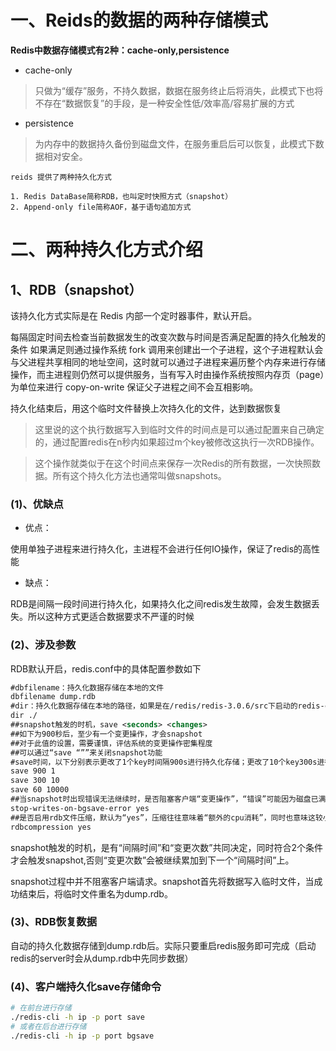 # 一、Reids的数据的两种存储模式

**Redis中数据存储模式有2种：cache-only,persistence**

* cache-only

> 只做为“缓存”服务，不持久数据，数据在服务终止后将消失，此模式下也将不存在“数据恢复”的手段，是一种安全性低/效率高/容易扩展的方式

* persistence

> 为内存中的数据持久备份到磁盘文件，在服务重启后可以恢复，此模式下数据相对安全。

```
reids 提供了两种持久化方式

1. Redis DataBase简称RDB，也叫定时快照方式（snapshot）
2. Append-only file简称AOF，基于语句追加方式
```

# 二、两种持久化方式介绍

## 1、RDB（snapshot）

该持久化方式实际是在 Redis 内部一个定时器事件，默认开启。

每隔固定时间去检查当前数据发生的改变次数与时间是否满足配置的持久化触发的条件
如果满足则通过操作系统 fork 调用来创建出一个子进程，这个子进程默认会与父进程共享相同的地址空间，这时就可以通过子进程来遍历整个内存来进行存储操作，而主进程则仍然可以提供服务，当有写入时由操作系统按照内存页（page）为单位来进行 copy-on-write
保证父子进程之间不会互相影响。

持久化结束后，用这个临时文件替换上次持久化的文件，达到数据恢复

> 这里说的这个执行数据写入到临时文件的时间点是可以通过配置来自己确定的，通过配置redis在n秒内如果超过m个key被修改这执行一次RDB操作。

> 这个操作就类似于在这个时间点来保存一次Redis的所有数据，一次快照数据。所有这个持久化方法也通常叫做snapshots。

### (1)、优缺点

* 优点：

使用单独子进程来进行持久化，主进程不会进行任何IO操作，保证了redis的高性能 

* 缺点：

RDB是间隔一段时间进行持久化，如果持久化之间redis发生故障，会发生数据丢失。所以这种方式更适合数据要求不严谨的时候

### (2)、涉及参数

RDB默认开启，redis.conf中的具体配置参数如下

```xml
#dbfilename：持久化数据存储在本地的文件
dbfilename dump.rdb
#dir：持久化数据存储在本地的路径，如果是在/redis/redis-3.0.6/src下启动的redis-cli，则数据会存储在当前src目录下
dir ./
##snapshot触发的时机，save <seconds> <changes>  
##如下为900秒后，至少有一个变更操作，才会snapshot  
##对于此值的设置，需要谨慎，评估系统的变更操作密集程度  
##可以通过“save “””来关闭snapshot功能  
#save时间，以下分别表示更改了1个key时间隔900s进行持久化存储；更改了10个key300s进行存储；更改10000个key60s进行存储。
save 900 1
save 300 10
save 60 10000
##当snapshot时出现错误无法继续时，是否阻塞客户端“变更操作”，“错误”可能因为磁盘已满/磁盘故障/OS级别异常等  
stop-writes-on-bgsave-error yes  
##是否启用rdb文件压缩，默认为“yes”，压缩往往意味着“额外的cpu消耗”，同时也意味这较小的文件尺寸以及较短的网络传输时间  
rdbcompression yes  
```

snapshot触发的时机，是有“间隔时间”和“变更次数”共同决定，同时符合2个条件才会触发snapshot,否则“变更次数”会被继续累加到下一个“间隔时间”上。

snapshot过程中并不阻塞客户端请求。snapshot首先将数据写入临时文件，当成功结束后，将临时文件重名为dump.rdb。

### (3)、RDB恢复数据

自动的持久化数据存储到dump.rdb后。实际只要重启redis服务即可完成（启动redis的server时会从dump.rdb中先同步数据）

### (4)、客户端持久化save存储命令

```bash
# 在前台进行存储
./redis-cli -h ip -p port save
# 或者在后台进行存储
./redis-cli -h ip -p port bgsave
```
